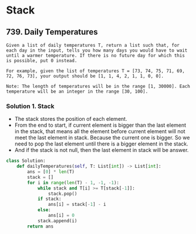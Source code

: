 # Stack

## 739. Daily Temperatures

```
Given a list of daily temperatures T, return a list such that, for each day in the input, tells you how many days you would have to wait until a warmer temperature. If there is no future day for which this is possible, put 0 instead.

For example, given the list of temperatures T = [73, 74, 75, 71, 69, 72, 76, 73], your output should be [1, 1, 4, 2, 1, 1, 0, 0].

Note: The length of temperatures will be in the range [1, 30000]. Each temperature will be an integer in the range [30, 100].
```

### Solution 1. Stack

* The stack stores the position of each element.
* From the end to start, if current element is bigger than the last element in the stack, that means all the element before current element will not meet the last element in stack. Because the current one is bigger. So we need to pop the last element until there is a bigger element in the stack.
* And if the stack is not null, then the last element in stack will be answer.

```python
class Solution:
    def dailyTemperatures(self, T: List[int]) -> List[int]:
        ans = [0] * len(T)
        stack = []
        for i in range(len(T) - 1, -1, -1):
            while stack and T[i] >= T[stack[-1]]:
                stack.pop()
            if stack:
                ans[i] = stack[-1] - i
            else:
                ans[i] = 0
            stack.append(i)
        return ans
```

